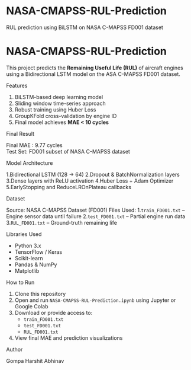 # NASA-CMAPSS-RUL-Prediction
RUL prediction using BiLSTM on NASA C-MAPSS FD001 dataset

# NASA-CMAPSS-RUL-Prediction

This project predicts the **Remaining Useful Life (RUL)** of aircraft engines using a Bidirectional LSTM model on the  ASA C-MAPSS FD001 dataset.


 Features

1. BiLSTM-based deep learning model
2. Sliding window time-series approach
3. Robust training using Huber Loss
4. GroupKFold cross-validation by engine ID
5. Final model achieves **MAE < 10 cycles**

 Final Result

Final MAE : 9.77 cycles  
Test Set: FD001 subset of NASA C-MAPSS dataset

 Model Architecture

1.Bidirectional LSTM (128 → 64)
2.Dropout & BatchNormalization layers
3.Dense layers with ReLU activation
4.Huber Loss + Adam Optimizer
5.EarlyStopping and ReduceLROnPlateau callbacks

 Dataset

Source: NASA C-MAPSS Dataset (FD001)
Files Used:
1.`train_FD001.txt` – Engine sensor data until failure
2.`test_FD001.txt` – Partial engine run data
3.`RUL_FD001.txt` – Ground-truth remaining life

 Libraries Used

* Python 3.x
* TensorFlow / Keras
* Scikit-learn
* Pandas & NumPy
* Matplotlib

 How to Run

1. Clone this repository
2. Open and run `NASA-CMAPSS-RUL-Prediction.ipynb` using Jupyter or Google Colab
3. Download or provide access to:
   * `train_FD001.txt`
   * `test_FD001.txt`
   * `RUL_FD001.txt`
4. View final MAE and prediction visualizations

 Author

Gompa Harshit Abhinav 

